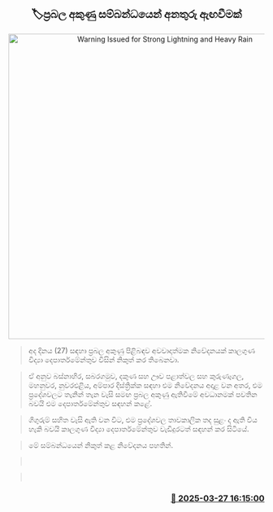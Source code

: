 <p align='center'><b><h2 align='center' title='Warning Issued for Strong Lightning and Heavy Rain'>🏷ප්‍රබල අකුණු සම්බන්ධයෙන් අනතුරු ඇඟවීමක්</h2></b></p>
<p align='center'><img src='https://helakuru.sgp1.cdn.digitaloceanspaces.com/esana/images/lib/weather-warning[1].jpg' width='600' alt='Warning Issued for Strong Lightning and Heavy Rain'></p>

> අද දිනය (27) සඳහා ප්‍රබල අකුණු පිළිබඳව අවවාදාත්මක නිවේදනයක් කාලගුණ විද්‍යා දෙපාර්තමේන්තුව විසින් නිකුත් කර තිබෙනවා.

> ඒ අනුව බස්නාහිර, සබරගමුව, දකුණ සහ ඌව පළාත්වල සහ කුරුණෑගල, මහනුවර, නුවරඑළිය, අම්පාර දිස්ත්‍රික්ක සඳහා එම නිවේදනය අදාළ වන අතර, එම ප්‍රදේශවලට තැනින් තැන වැසි සමඟ ප්‍රබල අකුණු ඇතිවීමේ අවධානමක් පවතින බවයි එම දෙපාර්ත‍මේන්තුව සඳහන් කළේ.

> ගිගුරුම් සහිත වැසි ඇති වන විට, එම ප්‍රදේශවල තාවකාලික තද සුළං ද ඇති විය හැකි බවයි කාලගුණ විද්‍යා දෙපාර්තමේන්තුව වැඩිදුරටත් සඳහන් කර සිටියේ.

> මේ සම්බන්ධයෙන් නිකුත් කළ නිවේදනය පහතින්.

>  

>  



<h3 align='right'><a href='https://www.helakuru.lk/esana/p/108706/'>📅 2025-03-27 16:15:00</a></h3>
